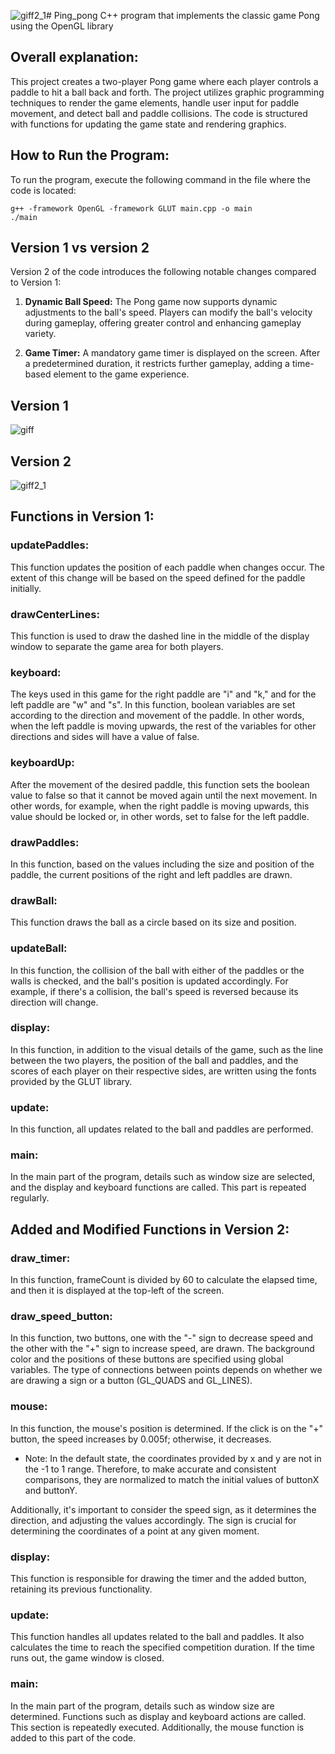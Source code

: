 ![giff2_1](https://github.com/Mitraaaaa/Ping_pong/assets/83425856/78b1c302-acd9-463b-bf3c-bbb9aa812c19)# Ping_pong
 C++ program that implements the classic game Pong using the OpenGL library

## Overall explanation:

This project creates a two-player Pong game where each player controls a paddle to hit a ball back and forth. The project utilizes graphic programming techniques to render the game elements, handle user input for paddle movement, and detect ball and paddle collisions. The code is structured with functions for updating the game state and rendering graphics.

## How to Run the Program:

To run the program, execute the following command in the file where the code is located:
``` 
g++ -framework OpenGL -framework GLUT main.cpp -o main
./main
```
## Version 1 vs version 2

Version 2 of the code introduces the following notable changes compared to Version 1:

1. **Dynamic Ball Speed:** The Pong game now supports dynamic adjustments to the ball's speed. Players can modify the ball's velocity during gameplay, offering greater control and enhancing gameplay variety.

2. **Game Timer:** A mandatory game timer is displayed on the screen. After a predetermined duration, it restricts further gameplay, adding a time-based element to the game experience.


## Version 1
![giff](https://github.com/Mitraaaaa/Ping_pong/assets/83425856/aef36a37-a5b4-4b92-9442-4c835241d87c)


## Version 2
![giff2_1](https://github.com/Mitraaaaa/Ping_pong/assets/83425856/c7e5edd5-25f4-4087-9beb-ec3958a878db)


## Functions in Version 1:

### updatePaddles: 
This function updates the position of each paddle when changes occur. The extent of this change will be based on the speed defined for the paddle initially.

### drawCenterLines: 
This function is used to draw the dashed line in the middle of the display window to separate the game area for both players.

### keyboard: 
The keys used in this game for the right paddle are "i" and "k," and for the left paddle are "w" and "s". In this function, boolean variables are set according to the direction and movement of the paddle. In other words, when the left paddle is moving upwards, the rest of the variables for other directions and sides will have a value of false.

### keyboardUp: 
After the movement of the desired paddle, this function sets the boolean value to false so that it cannot be moved again until the next movement. In other words, for example, when the right paddle is moving upwards, this value should be locked or, in other words, set to false for the left paddle.

### drawPaddles: 
In this function, based on the values including the size and position of the paddle, the current positions of the right and left paddles are drawn.

### drawBall: 
This function draws the ball as a circle based on its size and position.

### updateBall: 
In this function, the collision of the ball with either of the paddles or the walls is checked, and the ball's position is updated accordingly. For example, if there's a collision, the ball's speed is reversed because its direction will change.

### display: 
In this function, in addition to the visual details of the game, such as the line between the two players, the position of the ball and paddles, and the scores of each player on their respective sides, are written using the fonts provided by the GLUT library.

### update: 
In this function, all updates related to the ball and paddles are performed.

### main: 
In the main part of the program, details such as window size are selected, and the display and keyboard functions are called. This part is repeated regularly.


## Added and Modified Functions in Version 2:

### draw_timer:
In this function, frameCount is divided by 60 to calculate the elapsed time, and then it is displayed at the top-left of the screen.

### draw_speed_button:
In this function, two buttons, one with the "-" sign to decrease speed and the other with the "+" sign to increase speed, are drawn. The background color and the positions of these buttons are specified using global variables. The type of connections between points depends on whether we are drawing a sign or a button (GL_QUADS and GL_LINES).

### mouse:
In this function, the mouse's position is determined. If the click is on the "+" button, the speed increases by 0.005f; otherwise, it decreases.

* Note: In the default state, the coordinates provided by x and y are not in the -1 to 1 range. Therefore, to make accurate and consistent comparisons, they are normalized to match the initial values of buttonX and buttonY.

Additionally, it's important to consider the speed sign, as it determines the direction, and adjusting the values accordingly. The sign is crucial for determining the coordinates of a point at any given moment.

### display:
This function is responsible for drawing the timer and the added button, retaining its previous functionality.

### update:
This function handles all updates related to the ball and paddles. It also calculates the time to reach the specified competition duration. If the time runs out, the game window is closed.

### main:
In the main part of the program, details such as window size are determined. Functions such as display and keyboard actions are called. This section is repeatedly executed. Additionally, the mouse function is added to this part of the code.
